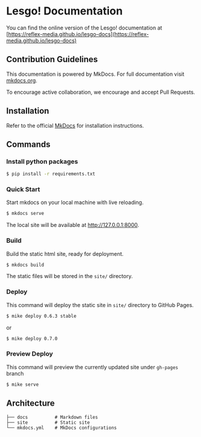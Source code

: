 # Lesgo! Documentation

You can find the online version of the Lesgo! documentation at [https://reflex-media.github.io/lesgo-docs](https://reflex-media.github.io/lesgo-docs)

## Contribution Guidelines

This documentation is powered by MkDocs. For full documentation visit [mkdocs.org](https://mkdocs.org).

To encourage active collaboration, we encourage and accept Pull Requests.

## Installation

Refer to the official [MkDocs](https://www.mkdocs.org/#installation) for installation instructions.

## Commands

### Install python packages

```bash
$ pip install -r requirements.txt
```

### Quick Start

Start mkdocs on your local machine with live reloading.

```bash
$ mkdocs serve
```

The local site will be available at http://127.0.0.1:8000.

### Build

Build the static html site, ready for deployment.

```bash
$ mkdocs build
```

The static files will be stored in the `site/` directory.

### Deploy

This command will deploy the static site in `site/` directory to GitHub Pages.

```bash
$ mike deploy 0.6.3 stable
```
or 
```bash
$ mike deploy 0.7.0
```

### Preview Deploy

This command will preview the currently updated site under `gh-pages` branch

```bash
$ mike serve
```

## Architecture

```
├── docs          # Markdown files
├── site          # Static site
└── mkdocs.yml    # MkDocs configurations
```

